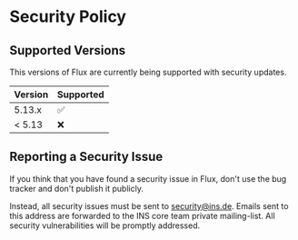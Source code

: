 # Security Policy

## Supported Versions

This versions of Flux are currently being supported with security updates.

| Version | Supported          |
|---------| ------------------ |
| 5.13.x  | :white_check_mark: |
| < 5.13  | :x:                |

## Reporting a Security Issue

If you think that you have found a security issue in Flux, don't use the bug tracker and don't publish
it publicly. 

Instead, all security issues must be sent to security@ins.de. Emails sent to this address are forwarded to the INS core team private mailing-list.
All security vulnerabilities will be promptly addressed.

